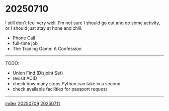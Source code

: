 <head><meta name="viewport" content="width=device-width, initial-scale=1.0, user-scalable=yes" /><meta charset="UTF-8"></head>

# 20250710

I still don't feel very well. I'm not sure I should go out and do some activity, or I should just stay at hone and chill.

- Phone Call
- full-time job
- The Trading Game: A Confession

---

TODO:

- Union Find (Disjoint Set)
- revisit ACID
- check how many steps Python can take in a second
- check available facilities for passport request

---

[index](../../index.html)
[20250709](20250709.html)
[20250711](20250711.html)

